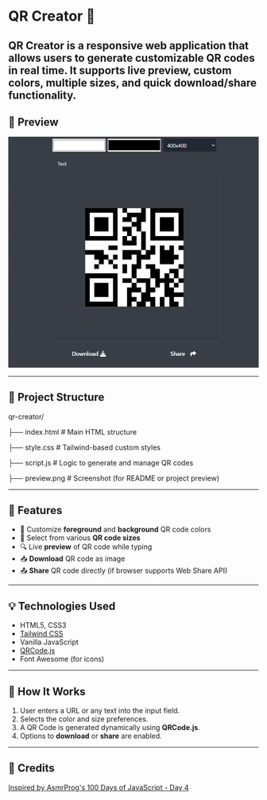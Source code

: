 # QR Creator 🎯

**QR Creator** is a responsive web application that allows users to generate customizable QR codes in real time. 
It supports live preview, custom colors, multiple sizes, and quick download/share functionality. 
---

## 📸 Preview

![QR Creator Preview](./preview.png)

---

## 📂 Project Structure
qr-creator/

├── index.html # Main HTML structure

├── style.css # Tailwind-based custom styles

├── script.js # Logic to generate and manage QR codes

├── preview.png # Screenshot (for README or project preview)


---

## 🚀 Features

- 🎨 Customize **foreground** and **background** QR code colors
- 📏 Select from various **QR code sizes**
- 🔍 Live **preview** of QR code while typing
- 📥 **Download** QR code as image
- 📤 **Share** QR code directly (if browser supports Web Share API)

---

## 💡 Technologies Used

- HTML5, CSS3
- [Tailwind CSS](https://tailwindcss.com/)
- Vanilla JavaScript
- [QRCode.js](https://cdnjs.com/libraries/qrcodejs)
- Font Awesome (for icons)

---

## 🧠 How It Works

1. User enters a URL or any text into the input field.
2. Selects the color and size preferences.
3. A QR Code is generated dynamically using **QRCode.js**.
4. Options to **download** or **share** are enabled.

---

## 🧠 Credits
[Inspired by AsmrProg's 100 Days of JavaScript - Day 4](https://github.com/AsmrProg-YT/100-days-of-javascript/tree/master/Day%20%2304%20-%20QR%20Code%20Generator)